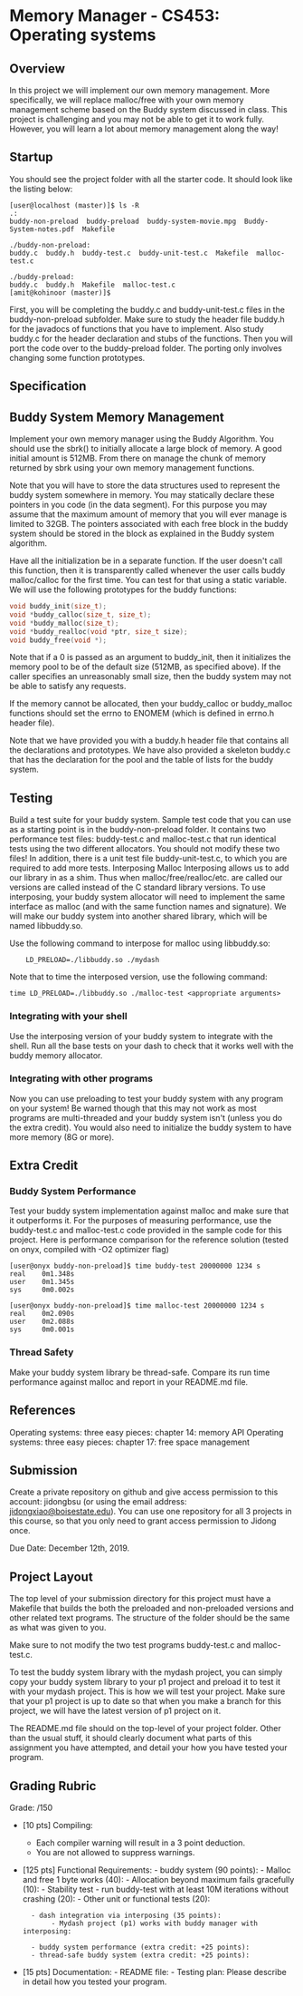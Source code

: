 # Memory Manager - CS453: Operating systems 

## Overview
In this project we will implement  our own memory management.  More specifically, we  will replace malloc/free with your own memory management scheme based on the Buddy system discussed in class. This project is challenging and you may not be able to get it to work fully. However, you will learn a lot about memory management along the way!

## Startup
You should see the project folder with all the starter code. It should look like the listing below:

```console
[user@localhost (master)]$ ls -R
.:
buddy-non-preload  buddy-preload  buddy-system-movie.mpg  Buddy-System-notes.pdf  Makefile

./buddy-non-preload:
buddy.c  buddy.h  buddy-test.c  buddy-unit-test.c  Makefile  malloc-test.c

./buddy-preload:
buddy.c  buddy.h  Makefile  malloc-test.c
[amit@kohinoor (master)]$ 
```

First, you will be completing the buddy.c and buddy-unit-test.c files in the buddy-non-preload subfolder. Make sure to study the header file buddy.h for the javadocs of functions that you have to implement. Also study buddy.c for the header declaration and stubs of the functions. Then you will port the code over to the buddy-preload folder. The porting only involves changing some function prototypes.

## Specification

## Buddy System Memory Management
Implement your own memory manager using the Buddy Algorithm. You should use the sbrk() to initially allocate a large block of memory.  A good initial amount is 512MB. From there on manage the chunk of memory returned by sbrk using your own memory management functions.

Note that you will have to store the data structures used to represent the buddy system somewhere in memory. You may statically declare these pointers in you code (in the data segment). For this purpose you may assume that the maximum amount of memory that you will ever manage is limited to 32GB. The pointers associated with each free block in the buddy system should be stored in the block as explained in the Buddy system algorithm.

Have all the initialization be in a separate function.  If the user doesn't call this function, then it is transparently called whenever the user calls buddy malloc/calloc for the first time. You can test for that using a static variable. We will use the following prototypes for the buddy functions:

```c
void buddy_init(size_t);
void *buddy_calloc(size_t, size_t);
void *buddy_malloc(size_t);
void *buddy_realloc(void *ptr, size_t size);
void buddy_free(void *);
```

Note that if a 0 is passed as an argument to buddy_init, then it initializes the memory pool to be of the default size (512MB, as specified above).  If the caller specifies an unreasonably small size, then the buddy system may not be able to satisfy any requests. 

If the memory cannot be allocated, then your buddy_calloc or buddy_malloc functions should set the errno to ENOMEM (which is defined in errno.h header file). 

Note that we have provided you with a buddy.h header file that contains all the declarations and prototypes. We have also provided a skeleton buddy.c that has the declaration for the pool and the table of lists for the buddy system.

## Testing
Build a test suite for your buddy system. Sample test code that you can use as a starting point is in the buddy-non-preload folder. It contains two performance test files: buddy-test.c and malloc-test.c that run identical tests using the two different allocators. You should not modify these two files! In addition, there is a unit test file buddy-unit-test.c, to which you are required to add more tests.
Interposing Malloc
Interposing allows us to add our library in as a shim. Thus when malloc/free/realloc/etc. are called our versions are called instead of the C standard library versions.  To use interposing, your buddy system allocator will need to implement the same interface as malloc (and with the same function names and signature).  We will make our buddy system into another shared library, which will be named libbuddy.so.

Use the following command to interpose for malloc using libbuddy.so:

```console
    LD_PRELOAD=./libbuddy.so ./mydash
```

Note that to time the interposed version, use the following command:

```console
time LD_PRELOAD=./libbuddy.so ./malloc-test <appropriate arguments>
```

### Integrating with your shell

Use the interposing version of your buddy system to integrate with the shell. Run all the base tests on your dash to check that it works well with the buddy memory allocator.

### Integrating with other programs

Now you can use preloading to test your buddy system with any program on your system!  Be warned though that this may not work as most programs are multi-threaded and your buddy system isn't (unless you do the extra credit). You would also need to initialize the buddy system to have more memory (8G or more). 

## Extra Credit 

### Buddy System Performance
Test your buddy system implementation against malloc and make sure that it outperforms it. For the purposes of measuring performance, use the buddy-test.c and malloc-test.c code provided in the sample code for this project. Here is performance comparison for the reference solution (tested on onyx, compiled with -O2 optimizer flag)

```console
[user@onyx buddy-non-preload]$ time buddy-test 20000000 1234 s
real    0m1.348s
user    0m1.345s
sys     0m0.002s

[user@onyx buddy-non-preload]$ time malloc-test 20000000 1234 s      
real    0m2.090s
user    0m2.088s
sys     0m0.001s
```

### Thread Safety

Make your buddy system library be thread-safe. Compare its run time performance against malloc and report in your README.md file.

## References

Operating systems: three easy pieces: chapter 14: memory API
Operating systems: three easy pieces: chapter 17: free space management

## Submission

Create a private repository on github and give access permission to this account: jidongbsu (or using the email address: jidongxiao@boisestate.edu). You can use one repository for all 3 projects in this course, so that you only need to grant access permission to Jidong once.

Due Date:  December 12th, 2019.

## Project Layout

The top level of your submission directory for this project must have a Makefile that builds the both the preloaded and non-preloaded versions and other related text programs. The structure of the folder should be the same as what was given to you.


Make sure to not modify the two test programs buddy-test.c and malloc-test.c.

To test the buddy system library with the mydash project, you can simply copy your buddy system library to your p1 project and preload it to test it with your mydash project. This is how we will test your project. Make sure that your p1 project is up to date so that when you make a branch for this project, we will have the latest version of p1 project on it.

The README.md file should on the top-level of your project folder. Other than the usual stuff, it should clearly document what parts of this assignment you have attempted, and detail your how you have tested your program.

## Grading Rubric

Grade:  /150

- [10 pts] Compiling:
  	- Each compiler warning will result in a 3 point deduction.
  	- You are not allowed to suppress warnings.
    
- [125 pts] Functional Requirements:
        - buddy system (90 points):
            - Malloc and free 1 byte works (40):
            - Allocation beyond maximum fails gracefully (10):
            - Stability test - run buddy-test with at least 10M iterations without crashing (20):
            - Other unit or functional tests (20):

        - dash integration via interposing (35 points):
             - Mydash project (p1) works with buddy manager with interposing:

        - buddy system performance (extra credit: +25 points):
        - thread-safe buddy system (extra credit: +25 points):

- [15 pts] Documentation:
        - README file:
        - Testing plan: Please describe in detail how you tested your program.

